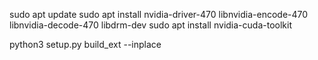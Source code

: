 sudo apt update
sudo apt install nvidia-driver-470 libnvidia-encode-470 libnvidia-decode-470 libdrm-dev
sudo apt install nvidia-cuda-toolkit

python3 setup.py build_ext --inplace